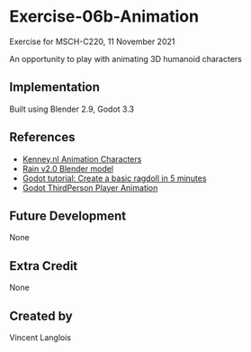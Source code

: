 
# Exercise-06b-Animation

Exercise for MSCH-C220, 11 November 2021

An opportunity to play with animating 3D humanoid characters

## Implementation
Built using Blender 2.9, Godot 3.3

## References
 - [Kenney.nl Animation Characters](https://kenney.nl/assets/animated-characters-2)
 - [Rain v2.0 Blender model](https://cloud.blender.org/p/characters/5f04a68bb5f1a2612f7b29da)
 - [Godot tutorial: Create a basic ragdoll in 5 minutes](https://youtu.be/YZikII-uSis)
 - [Godot ThirdPerson Player Animation](https://youtu.be/msZw59Iln74)

## Future Development
None

## Extra Credit
None

## Created by 
Vincent Langlois


